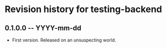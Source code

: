 # Revision history for testing-backend

## 0.1.0.0 -- YYYY-mm-dd

* First version. Released on an unsuspecting world.
